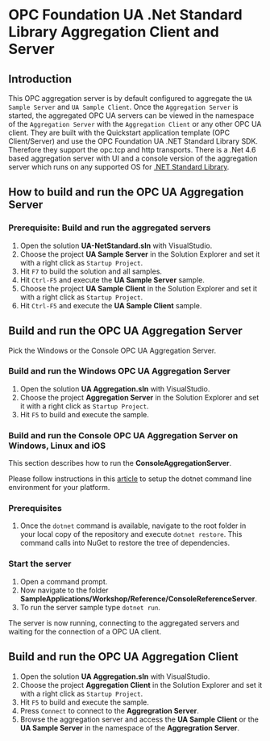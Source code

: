 # OPC Foundation UA .Net Standard Library Aggregation Client and Server

## Introduction
This OPC aggregation server is by default configured to aggregate the `UA Sample Server` and `UA Sample Client`. Once the `Aggregation Server` is started, the aggregated OPC UA servers can be viewed in the namespace of the `Aggregation Server` with the `Aggregation Client` or any other OPC UA client.
They are built with the Quickstart application template (OPC Client/Server) and use the OPC Foundation UA .NET Standard Library SDK. Therefore they support the opc.tcp and http transports. There is a .Net 4.6 based aggregation server with UI and a console version of the aggregation server which runs on any supported OS for [.NET Standard Library](https://docs.microsoft.com/en-us/dotnet/articles/standard/library).

## How to build and run the OPC UA Aggregation Server

### Prerequisite: Build and run the aggregated servers
1. Open the solution **UA-NetStandard.sln** with VisualStudio.
2. Choose the project **UA Sample Server** in the Solution Explorer and set it with a right click as `Startup Project`.
3. Hit `F7` to build the solution and all samples.
4. Hit `Ctrl-F5` and execute the **UA Sample Server** sample.
5. Choose the project **UA Sample Client** in the Solution Explorer and set it with a right click as `Startup Project`.
6. Hit `Ctrl-F5` and execute the **UA Sample Client** sample.

## Build and run the OPC UA Aggregation Server
Pick the Windows or the Console OPC UA Aggregation Server. 

### Build and run the Windows OPC UA Aggregation Server
1. Open the solution **UA Aggregation.sln** with VisualStudio.
2. Choose the project **Aggregation Server** in the Solution Explorer and set it with a right click as `Startup Project`.
3. Hit `F5` to build and execute the sample.

### Build and run the Console OPC UA Aggregation Server on Windows, Linux and iOS
This section describes how to run the **ConsoleAggregationServer**.

Please follow instructions in this [article](https://docs.microsoft.com/en-us/dotnet/articles/core/tutorials/using-with-xplat-cli) to setup the dotnet command line environment for your platform. 

### Prerequisites
1. Once the `dotnet` command is available, navigate to the root folder in your local copy of the repository and execute `dotnet restore`. This command calls into NuGet to restore the tree of dependencies.
 
### Start the server 
1. Open a command prompt.
2. Now navigate to the folder **SampleApplications/Workshop/Reference/ConsoleReferenceServer**.
3. To run the server sample type `dotnet run`. 

The server is now running, connecting to the aggregated servers and waiting for the connection of a OPC UA client. 

## Build and run the OPC UA Aggregation Client
1. Open the solution **UA Aggregation.sln** with VisualStudio.
2. Choose the project **Aggregation Client** in the Solution Explorer and set it with a right click as `Startup Project`.
3. Hit `F5` to build and execute the sample.
4. Press `Connect` to connect to the **Aggregration Server**.
5. Browse the aggregation server and access the **UA Sample Client** or the **UA Sample Server** in the namespace of the **Aggregration Server**.

